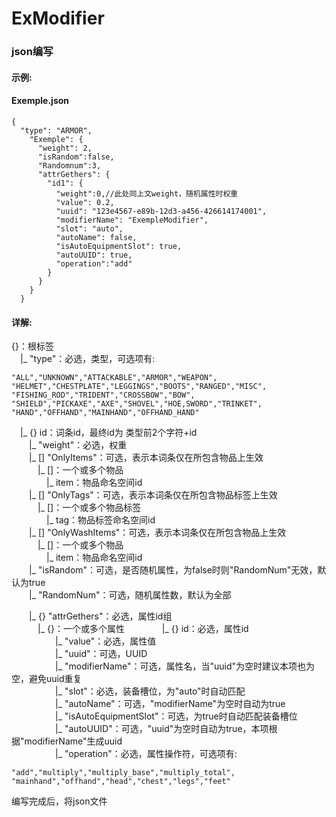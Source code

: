 <!--
//
//                            _ooOoo_
//                           o8888888o
//                           88" . "88
//                           (| -_- |)
//                           O\  =  /O
//                        ____/`---'\____
//                      .'  \\|     |//  `.
//                     /  \\|||  :  |||//  \
//                    /  _||||| -:- |||||-  \
//                    |   | \\\  -  /// |   |
//                    | \_|  ''\---/''  |   |
//                    \  .-\__  `-`  ___/-. /
//                  ___`. .'  /--.--\  `. . __
//               ."" '<  `.___\_<|>_/___.'  >'"".
//              | | :  `- \`.;`\ _ /`;.`/ - ` : | |
//              \  \ `-.   \_ __\ /__ _/   .-` /  /
//         ======`-.____`-.___\_____/___.-`____.-'======
//                            `=---='
//        ^^^^^^^^^^^^^^^^^^^^^^^^^^^^^^^^^^^^^^^^^^^^^
-->
# ExModifier

### json编写
#### 示例:
#### Exemple.json
```
{
  "type": "ARMOR",
    "Exemple": {
      "weight": 2,
      "isRandom":false,
      "Randomnum":3,
      "attrGethers": {
        "id1": {
          "weight":0,//此处同上文weight，随机属性时权重
          "value": 0.2,
          "uuid": "123e4567-e89b-12d3-a456-426614174001",
          "modifierName": "ExempleModifier",
          "slot": "auto",
          "autoName": false,
          "isAutoEquipmentSlot": true,
          "autoUUID": true,
          "operation":"add"
        }
      }
    }
  }
```
#### 详解:
{}：根标签<br>
&emsp;|_ "type"：必选，类型，可选项有:
~~~
"ALL","UNKNOWN","ATTACKABLE","ARMOR","WEAPON",
"HELMET","CHESTPLATE","LEGGINGS","BOOTS","RANGED","MISC",
"FISHING_ROD","TRIDENT","CROSSBOW","BOW",
"SHIELD","PICKAXE","AXE","SHOVEL","HOE,SWORD","TRINKET",
"HAND","OFFHAND","MAINHAND","OFFHAND_HAND"
~~~
&emsp;|_ {} id：词条id，最终id为 类型前2个字符+id<br>
&emsp;&emsp;|_ "weight"：必选，权重<br>
&emsp;&emsp;|_ [] "OnlyItems"：可选，表示本词条仅在所包含物品上生效<br>
&emsp;&emsp;&emsp;|_ []：一个或多个物品<br>
&emsp;&emsp;&emsp;&emsp;|_ item：物品命名空间id<br>
&emsp;&emsp;|_ [] "OnlyTags"：可选，表示本词条仅在所包含物品标签上生效<br>
&emsp;&emsp;&emsp;|_ []：一个或多个物品标签<br>
&emsp;&emsp;&emsp;&emsp;|_ tag：物品标签命名空间id<br>
&emsp;&emsp;|_ [] "OnlyWashItems"：可选，表示本词条仅在所包含物品上生效<br>
&emsp;&emsp;&emsp;|_ []：一个或多个物品<br>
&emsp;&emsp;&emsp;&emsp;|_ item：物品命名空间id<br>
&emsp;&emsp;|_ "isRandom"：可选，是否随机属性，为false时则"RandomNum"无效，默认为true<br>
&emsp;&emsp;|_ "RandomNum"：可选，随机属性数，默认为全部<br>
<!--"type"：必选，类型，可选项有:
~~~
"ALL","UNKNOWN","ATTACKABLE","ARMOR","WEAPON",
"HELMET","CHESTPLATE","LEGGINGS","BOOTS","RANGED","MISC",
"FISHING_ROD","TRIDENT","CROSSBOW","BOW",
"SHIELD","PICKAXE","AXE","SHOVEL","HOE,SWORD","TRINKET",
"HAND","OFFHAND","MAINHAND","OFFHAND_HAND"
~~~
"Exemple"：必选，词条id，最终id为 类型前2个字符+id<br>
-->
&emsp;&emsp;|_ {} "attrGethers"：必选，属性id组<br>
&emsp;&emsp;&emsp;|_ {}：一个或多个属性
&emsp;&emsp;&emsp;&emsp;|_ {} id：必选，属性id<br>
&emsp;&emsp;&emsp;&emsp;&emsp;|_ "value"：必选，属性值<br>
&emsp;&emsp;&emsp;&emsp;&emsp;|_ "uuid"：可选，UUID<br>
&emsp;&emsp;&emsp;&emsp;&emsp;|_ "modifierName"：可选，属性名，当"uuid"为空时建议本项也为空，避免uuid重复<br>
&emsp;&emsp;&emsp;&emsp;&emsp;|_ "slot"：必选，装备槽位，为"auto"时自动匹配<br>
&emsp;&emsp;&emsp;&emsp;&emsp;|_ "autoName"：可选，"modifierName"为空时自动为true<br>
&emsp;&emsp;&emsp;&emsp;&emsp;|_ "isAutoEquipmentSlot"：可选，为true时自动匹配装备槽位<br>
&emsp;&emsp;&emsp;&emsp;&emsp;|_ "autoUUID"：可选，"uuid"为空时自动为true，本项根据"modifierName"生成uuid<br>
&emsp;&emsp;&emsp;&emsp;&emsp;|_ "operation"：必选，属性操作符，可选项有:
~~~
"add","multiply","multiply_base","multiply_total", 
"mainhand","offhand","head","chest","legs","feet"
~~~
编写完成后，将json文件
